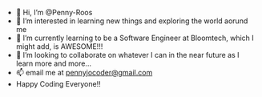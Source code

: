 - 👋 Hi, I’m @Penny-Roos
- 👀 I’m interested in learning new things and exploring the world aorund me
- 🌱 I’m currently learning to be a Software Engineer at Bloomtech, which I might add, is AWESOME!!!
- 💞️ I’m looking to collaborate on whatever I can in the near future as I learn more and more...
- 📫 email me at pennyjocoder@gmail.com
- Happy Coding Everyone!!

<!---
Penny-Roos/Penny-Roos is a ✨ special ✨ repository because its `README.md` (this file) appears on your GitHub profile.
You can click the Preview link to take a look at your changes.
--->
